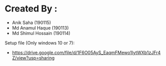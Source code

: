 # Created By :
* Anik Saha (190115)
* Md Anamul Haque (190113)
* Md Shimul Hossain (190114)

Setup file (Only windows 10 or 7):
* https://drive.google.com/file/d/1F6O05AyS_EaqmFMewo1IytWXb1zJFr4Z/view?usp=sharing
